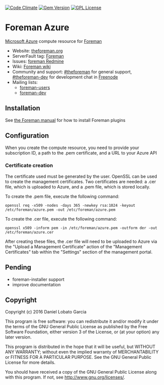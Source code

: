 [![Code Climate](https://codeclimate.com/github/theforeman/foreman_azure/badges/gpa.svg)](https://codeclimate.com/github/theforeman/foreman_azure)
[![Gem Version](https://badge.fury.io/rb/foreman_azure.svg)](https://badge.fury.io/rb/foreman_azure)
[![GPL License](https://img.shields.io/github/license/theforeman/foreman_azure.svg)](https://github.com/theforeman/foreman_azure/blob/master/LICENSE)

# Foreman Azure

[Microsoft Azure](http://azure.com/) compute resource for [Foreman](http://theforeman.org/)

* Website: [theforeman.org](http://theforeman.org)
* ServerFault tag: [Foreman](http://serverfault.com/questions/tagged/foreman)
* Issues: [foreman Redmine](http://projects.theforeman.org/projects/foreman/issues)
* Wiki: [Foreman wiki](http://projects.theforeman.org/projects/foreman/wiki/About)
* Community and support: [#theforeman](https://kiwiirc.com/client/irc.freenode.net/?#theforeman) for general support, [#theforeman-dev](https://kiwiirc.com/client/irc.freenode.net/?#theforeman-dev) for development chat in [Freenode](irc.freenode.net)
* Mailing lists:
    * [foreman-users](https://groups.google.com/forum/?fromgroups#!forum/foreman-users)
    * [foreman-dev](https://groups.google.com/forum/?fromgroups#!forum/foreman-dev)


## Installation

See [the Foreman manual](https://theforeman.org/plugins/#2.2Packageinstallation)
for how to install Foreman plugins

## Configuration

When you create the compute resource, you need to provide your subscription ID, a path to the .pem certificate, and a URL to your Azure API

### Certificate creation

The certificate used must be generated by the user. OpenSSL can be used to create the management certificates. Two certificates are needed: a .cer file, which is uploaded to Azure, and a .pem file, which is stored locally.

To create the .pem file, execute the following command:

    openssl req -x509 -nodes -days 365 -newkey rsa:1024 -keyout /etc/foreman/azure.pem -out /etc/foreman/azure.pem

To create the .cer file, execute the following command:

    openssl x509 -inform pem -in /etc/foreman/azure.pem -outform der -out /etc/foreman/azure.cer

After creating these files, the .cer file will need to be uploaded to Azure via the "Upload a Management Certificate" action of the "Management Certificates" tab within the "Settings" section of the management portal.

## Pending

* foreman-installer support
* improve documentation

## Copyright

Copyright (c) 2016 Daniel Lobato Garcia

This program is free software: you can redistribute it and/or modify
it under the terms of the GNU General Public License as published by
the Free Software Foundation, either version 3 of the License, or
(at your option) any later version.

This program is distributed in the hope that it will be useful,
but WITHOUT ANY WARRANTY; without even the implied warranty of
MERCHANTABILITY or FITNESS FOR A PARTICULAR PURPOSE.  See the
GNU General Public License for more details.

You should have received a copy of the GNU General Public License
along with this program.  If not, see <http://www.gnu.org/licenses/>.

